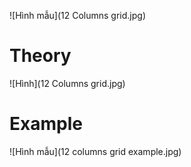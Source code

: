 ![Hình mẫu](12 Columns grid.jpg)
# Theory
![Hình](12 Columns grid.jpg)
# Example
![Hình mẫu](12 columns grid example.jpg)
